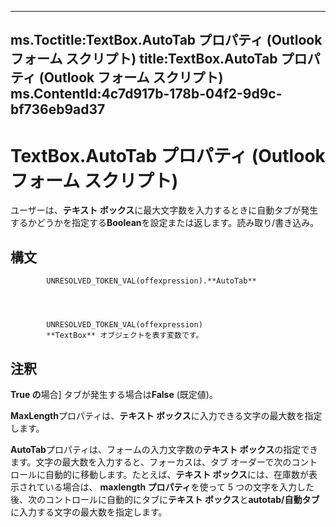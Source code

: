 

---
ms.Toctitle:TextBox.AutoTab プロパティ (Outlook フォーム スクリプト)
title:TextBox.AutoTab プロパティ (Outlook フォーム スクリプト)
ms.ContentId:4c7d917b-178b-04f2-9d9c-bf736eb9ad37
---
# TextBox.AutoTab プロパティ (Outlook フォーム スクリプト)




ユーザーは、**テキスト ボックス**に最大文字数を入力するときに自動タブが発生するかどうかを指定する**Boolean**を設定または返します。読み取り/書き込み。

## 構文

            UNRESOLVED_TOKEN_VAL(offexpression).**AutoTab**




            UNRESOLVED_TOKEN_VAL(offexpression)
            **TextBox** オブジェクトを表す変数です。



## 注釈
**True の**場合] タブが発生する場合は**False** (既定値)。



**MaxLength**プロパティは、**テキスト ボックス**に入力できる文字の最大数を指定します。



**AutoTab**プロパティは、フォームの入力文字数の**テキスト ボックス**の指定できます。文字の最大数を入力すると、フォーカスは、タブ オーダーで次のコントロールに自動的に移動します。たとえば、**テキスト ボックス**には、在庫数が表示されている場合は、 **maxlength プロパティ**を使って 5 つの文字を入力した後、次のコントロールに自動的にタブに**テキスト ボックス**と**autotab/自動タブ**に入力する文字の最大数を指定します。





